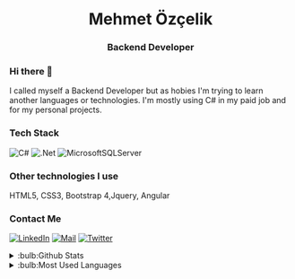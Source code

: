 <h1 align="center"> Mehmet Özçelik </h1>
<h3 align="center"> Backend Developer  </h3>

### Hi there 👋

I called myself a Backend Developer but as hobies I'm trying to learn another languages or technologies. I'm mostly using C# in my paid job and for my personal projects.

### Tech Stack
![C#](https://img.shields.io/badge/c%23-%23239120.svg?style=for-the-badge&logo=c-sharp&logoColor=white)
![.Net](https://img.shields.io/badge/.NET-5C2D91?style=for-the-badge&logo=.net&logoColor=white)
![MicrosoftSQLServer](https://img.shields.io/badge/Microsoft%20SQL%20Sever-CC2927?style=for-the-badge&logo=microsoft%20sql%20server&logoColor=white)
### Other technologies I use
 HTML5, CSS3, Bootstrap 4,Jquery, Angular

### Contact Me

[![LinkedIn](https://img.shields.io/badge/linkedin-%230077B5.svg?style=for-the-badge&logo=linkedin&logoColor=white)](https://www.linkedin.com/in/mehmetözçelik)
[![Mail](https://img.shields.io/badge/Gmail-D14836?style=for-the-badge&logo=gmail&logoColor=white)](mailto:mehmett.ozcelik@yahoo.com)
[![Twitter](https://img.shields.io/badge/<twitter>-%231DA1F2.svg?style=for-the-badge&logo=Twitter&logoColor=white)](https://twitter.com/Ozcelik_Mehmett)



<details>
<summary>:bulb:Github Stats</summary>
<img src="https://github-readme-stats.vercel.app/api?username=Ustendr&count_private=true&show_icons=true&theme=radical&hide_rank=false"></details>

<details>
<summary>:bulb:Most Used Languages </summary>
<img src="https://github-readme-stats.vercel.app/api/top-langs/?username=Ustendr"></details>
